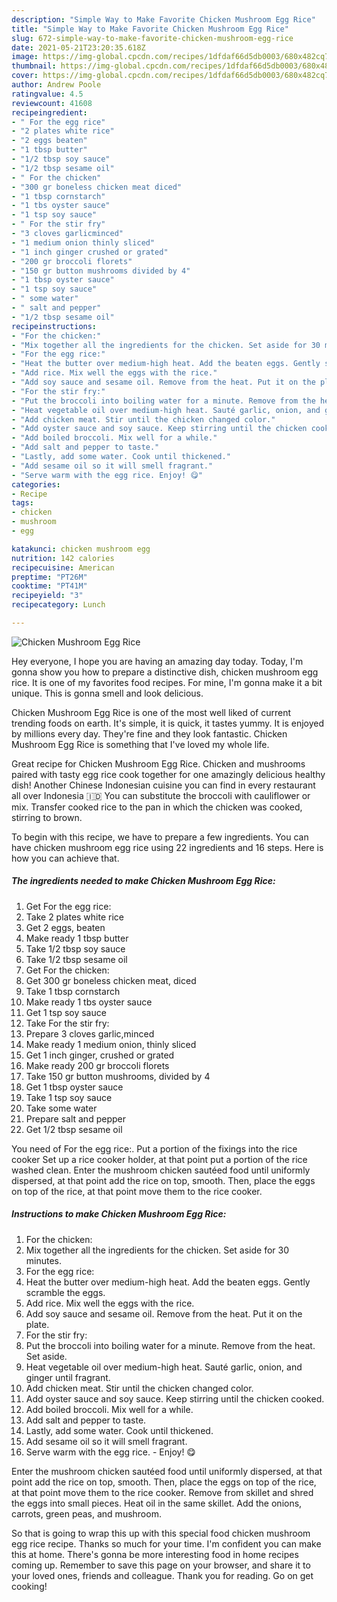 ```yaml
---
description: "Simple Way to Make Favorite Chicken Mushroom Egg Rice"
title: "Simple Way to Make Favorite Chicken Mushroom Egg Rice"
slug: 672-simple-way-to-make-favorite-chicken-mushroom-egg-rice
date: 2021-05-21T23:20:35.618Z
image: https://img-global.cpcdn.com/recipes/1dfdaf66d5db0003/680x482cq70/chicken-mushroom-egg-rice-recipe-main-photo.jpg
thumbnail: https://img-global.cpcdn.com/recipes/1dfdaf66d5db0003/680x482cq70/chicken-mushroom-egg-rice-recipe-main-photo.jpg
cover: https://img-global.cpcdn.com/recipes/1dfdaf66d5db0003/680x482cq70/chicken-mushroom-egg-rice-recipe-main-photo.jpg
author: Andrew Poole
ratingvalue: 4.5
reviewcount: 41608
recipeingredient:
- " For the egg rice"
- "2 plates white rice"
- "2 eggs beaten"
- "1 tbsp butter"
- "1/2 tbsp soy sauce"
- "1/2 tbsp sesame oil"
- " For the chicken"
- "300 gr boneless chicken meat diced"
- "1 tbsp cornstarch"
- "1 tbs oyster sauce"
- "1 tsp soy sauce"
- " For the stir fry"
- "3 cloves garlicminced"
- "1 medium onion thinly sliced"
- "1 inch ginger crushed or grated"
- "200 gr broccoli florets"
- "150 gr button mushrooms divided by 4"
- "1 tbsp oyster sauce"
- "1 tsp soy sauce"
- " some water"
- " salt and pepper"
- "1/2 tbsp sesame oil"
recipeinstructions:
- "For the chicken:"
- "Mix together all the ingredients for the chicken. Set aside for 30 minutes."
- "For the egg rice:"
- "Heat the butter over medium-high heat. Add the beaten eggs. Gently scramble the eggs."
- "Add rice. Mix well the eggs with the rice."
- "Add soy sauce and sesame oil. Remove from the heat. Put it on the plate."
- "For the stir fry:"
- "Put the broccoli into boiling water for a minute. Remove from the heat. Set aside."
- "Heat vegetable oil over medium-high heat. Sauté garlic, onion, and ginger until fragrant."
- "Add chicken meat. Stir until the chicken changed color."
- "Add oyster sauce and soy sauce. Keep stirring until the chicken cooked."
- "Add boiled broccoli. Mix well for a while."
- "Add salt and pepper to taste."
- "Lastly, add some water. Cook until thickened."
- "Add sesame oil so it will smell fragrant."
- "Serve warm with the egg rice. Enjoy! 😋"
categories:
- Recipe
tags:
- chicken
- mushroom
- egg

katakunci: chicken mushroom egg 
nutrition: 142 calories
recipecuisine: American
preptime: "PT26M"
cooktime: "PT41M"
recipeyield: "3"
recipecategory: Lunch

---
```



![Chicken Mushroom Egg Rice](https://img-global.cpcdn.com/recipes/1dfdaf66d5db0003/680x482cq70/chicken-mushroom-egg-rice-recipe-main-photo.jpg)

Hey everyone, I hope you are having an amazing day today. Today, I'm gonna show you how to prepare a distinctive dish, chicken mushroom egg rice. It is one of my favorites food recipes. For mine, I'm gonna make it a bit unique. This is gonna smell and look delicious.

Chicken Mushroom Egg Rice is one of the most well liked of current trending foods on earth. It's simple, it is quick, it tastes yummy. It is enjoyed by millions every day. They're fine and they look fantastic. Chicken Mushroom Egg Rice is something that I've loved my whole life.

Great recipe for Chicken Mushroom Egg Rice. Chicken and mushrooms paired with tasty egg rice cook together for one amazingly delicious healthy dish! Another Chinese Indonesian cuisine you can find in every restaurant all over Indonesia 🇮🇩 You can substitute the broccoli with cauliflower or mix. Transfer cooked rice to the pan in which the chicken was cooked, stirring to brown.


To begin with this recipe, we have to prepare a few ingredients. You can have chicken mushroom egg rice using 22 ingredients and 16 steps. Here is how you can achieve that.

<!--inarticleads1-->

##### The ingredients needed to make Chicken Mushroom Egg Rice:

1. Get  For the egg rice:
1. Take 2 plates white rice
1. Get 2 eggs, beaten
1. Make ready 1 tbsp butter
1. Take 1/2 tbsp soy sauce
1. Take 1/2 tbsp sesame oil
1. Get  For the chicken:
1. Get 300 gr boneless chicken meat, diced
1. Take 1 tbsp cornstarch
1. Make ready 1 tbs oyster sauce
1. Get 1 tsp soy sauce
1. Take  For the stir fry:
1. Prepare 3 cloves garlic,minced
1. Make ready 1 medium onion, thinly sliced
1. Get 1 inch ginger, crushed or grated
1. Make ready 200 gr broccoli florets
1. Take 150 gr button mushrooms, divided by 4
1. Get 1 tbsp oyster sauce
1. Take 1 tsp soy sauce
1. Take  some water
1. Prepare  salt and pepper
1. Get 1/2 tbsp sesame oil


You need of For the egg rice:. Put a portion of the fixings into the rice cooker Set up a rice cooker holder, at that point put a portion of the rice washed clean. Enter the mushroom chicken sautéed food until uniformly dispersed, at that point add the rice on top, smooth. Then, place the eggs on top of the rice, at that point move them to the rice cooker. 

<!--inarticleads2-->

##### Instructions to make Chicken Mushroom Egg Rice:

1. For the chicken:
1. Mix together all the ingredients for the chicken. Set aside for 30 minutes.
1. For the egg rice:
1. Heat the butter over medium-high heat. Add the beaten eggs. Gently scramble the eggs.
1. Add rice. Mix well the eggs with the rice.
1. Add soy sauce and sesame oil. Remove from the heat. Put it on the plate.
1. For the stir fry:
1. Put the broccoli into boiling water for a minute. Remove from the heat. Set aside.
1. Heat vegetable oil over medium-high heat. Sauté garlic, onion, and ginger until fragrant.
1. Add chicken meat. Stir until the chicken changed color.
1. Add oyster sauce and soy sauce. Keep stirring until the chicken cooked.
1. Add boiled broccoli. Mix well for a while.
1. Add salt and pepper to taste.
1. Lastly, add some water. Cook until thickened.
1. Add sesame oil so it will smell fragrant.
1. Serve warm with the egg rice. - Enjoy! 😋


Enter the mushroom chicken sautéed food until uniformly dispersed, at that point add the rice on top, smooth. Then, place the eggs on top of the rice, at that point move them to the rice cooker. Remove from skillet and shred the eggs into small pieces. Heat oil in the same skillet. Add the onions, carrots, green peas, and mushroom. 

So that is going to wrap this up with this special food chicken mushroom egg rice recipe. Thanks so much for your time. I'm confident you can make this at home. There's gonna be more interesting food in home recipes coming up. Remember to save this page on your browser, and share it to your loved ones, friends and colleague. Thank you for reading. Go on get cooking!

